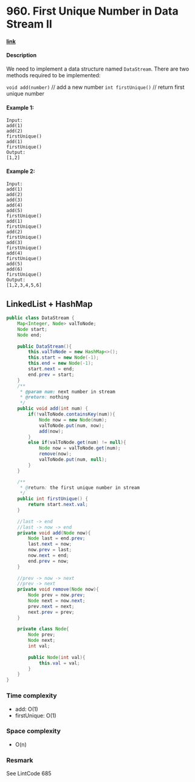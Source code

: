 # 960. First Unique Number in Data Stream II

#### [link](https://www.lintcode.com/problem/first-unique-number-in-data-stream-ii/)

#### Description
We need to implement a data structure named `DataStream`. There are two methods required to be implemented:

`void add(number)` // add a new number
`int firstUnique()` // return first unique number

#### Example 1:
```
Input:
add(1)
add(2)
firstUnique()
add(1)
firstUnique()
Output:
[1,2]
```
#### Example 2:
```
Input:
add(1)
add(2)
add(3)
add(4)
add(5)
firstUnique()
add(1)
firstUnique()
add(2)
firstUnique()
add(3)
firstUnique()
add(4)
firstUnique()
add(5)
add(6)
firstUnique()
Output:
[1,2,3,4,5,6]
```

## LinkedList + HashMap
```java
public class DataStream {
    Map<Integer, Node> valToNode;
    Node start;
    Node end;
    
    public DataStream(){
        this.valToNode = new HashMap<>();
        this.start = new Node(-1);
        this.end = new Node(-1);
        start.next = end;
        end.prev = start;
    }
    /**
     * @param num: next number in stream
     * @return: nothing
     */
    public void add(int num) {
        if(!valToNode.containsKey(num)){
            Node now = new Node(num);
            valToNode.put(num, now);
            add(now);
        }
        else if(valToNode.get(num) != null){
            Node now = valToNode.get(num);
            remove(now);
            valToNode.put(num, null);   
        }
    }

    /**
     * @return: the first unique number in stream
     */
    public int firstUnique() {
        return start.next.val;
    }
    
    //last -> end
    //last -> now -> end
    private void add(Node now){
        Node last = end.prev;
        last.next = now;
        now.prev = last;
        now.next = end;
        end.prev = now;
    }
    
    //prev -> now -> next
    //prev -> next
    private void remove(Node now){
        Node prev = now.prev;
        Node next = now.next;
        prev.next = next;
        next.prev = prev;
    }
    
    private class Node{
        Node prev;
        Node next;
        int val;
        
        public Node(int val){
            this.val = val;        
        }
    }
}
```
### Time complexity
* add: O(1)
* firstUnique: O(1)
### Space complexity
* O(n)
### Resmark
See LintCode 685